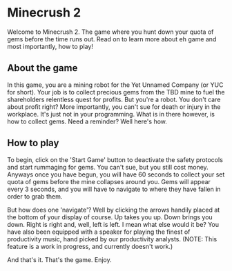 # Minecrush 2

Welcome to Minecrush 2. The game where you hunt down your quota of gems before the time runs out. Read on to learn more about eh game and most importantly, how to play!

## About the game

In this game, you are a mining robot for the Yet Unnamed Company (or YUC for short). Your job is to collect precious gems from the TBD mine to fuel the shareholders relentless quest for profits. But you're a robot. You don't care about profit right? More importantly, you can't sue for death or injury in the workplace. It's just not in your programming. What is in there however, is how to collect gems. Need a reminder? Well here's how.

## How to play

To begin, click on the 'Start Game' button to deactivate the safety protocols and start rummaging for gems. You can't sue, but you still cost money. Anyways once you have begun, you will have 60 seconds to collect your set quota of gems before the mine collapses around you. Gems will appear every 3 seconds, and you will have to navigate to where they have fallen in order to grab them.

But how does one 'navigate'? Well by clicking the arrows handily placed at the bottom of your display of course. Up takes you up. Down brings you down. Right is right and, well, left is left. I mean what else would it be? You have also been equipped with a speaker for playing the finest of productivity music, hand picked by our productivity analysts. (NOTE: This feature is a work in progress, and currently doesn't work.)

And that's it. That's the game. Enjoy.
